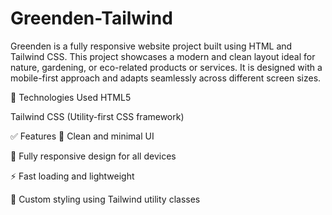 # Greenden-Tailwind

Greenden is a fully responsive website project built using HTML and Tailwind CSS. This project showcases a modern and clean layout ideal for nature, gardening, or eco-related products or services. It is designed with a mobile-first approach and adapts seamlessly across different screen sizes.

🔧 Technologies Used
HTML5

Tailwind CSS (Utility-first CSS framework)

✅ Features
🌱 Clean and minimal UI

📱 Fully responsive design for all devices

⚡ Fast loading and lightweight

🎨 Custom styling using Tailwind utility classes
